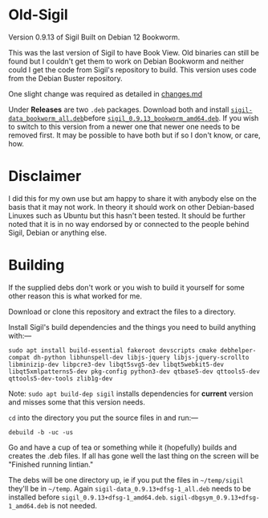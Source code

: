 # Old-Sigil
Version 0.9.13 of Sigil Built on Debian 12 Bookworm.

This was the last version of Sigil to have Book View.  Old binaries can still be found but I couldn't get them to work on Debian Bookworm and neither could I get the code from Sigil's repository to build.  This version uses code from the Debian Buster repository.

One slight change was required as detailed in [changes.md](https://github.com/ThePillenwerfer/Old-Sigil/blob/main/changes.md)

Under **Releases** are two `.deb` packages.  Download both and install [`sigil-data_bookworm_all.deb`](https://github.com/ThePillenwerfer/Old-Sigil/releases/download/0.9.13/sigil-data_0.9.13_bookworm_all.deb)before [`sigil_0.9.13_bookworm_amd64.deb`](https://github.com/ThePillenwerfer/Old-Sigil/releases/download/0.9.13/sigil_0.9.13_bookworm_amd64.deb).  If you wish to switch to this version from a newer one that newer one needs to be removed first.  It may be possible to have both but if so I don't know, or care, how.

# Disclaimer
I did this for my own use but am happy to share it with anybody else on the basis that it may not work.  In theory it should work on other Debian-based Linuxes such as Ubuntu but this hasn't been tested.  It should be further noted that it is in no way endorsed by or connected to the people behind Sigil, Debian or anything else.

# Building
If the supplied debs don't work or you wish to build it yourself for some other reason this is what worked for me.

Download or clone this repository and extract the files to a directory.

Install Sigil's build dependencies and the things you need to build anything with:—

`sudo apt install build-essential fakeroot devscripts cmake debhelper-compat dh-python libhunspell-dev libjs-jquery libjs-jquery-scrollto libminizip-dev libpcre3-dev libqt5svg5-dev libqt5webkit5-dev libqt5xmlpatterns5-dev pkg-config python3-dev qtbase5-dev qttools5-dev qttools5-dev-tools zlib1g-dev`

Note: `sudo apt build-dep sigil` installs dependencies for **current** version and misses some that this version needs.

`cd` into the directory you put the source files in and run:—

`debuild -b -uc -us`

Go and have a cup of tea or something while it (hopefully) builds and creates the .deb files. If all has gone well the last thing on the screen will be "Finished running lintian."

The debs will be one directory up, ie if you put the files in `~/temp/sigil` they'll be in `~/temp`. Again `sigil-data_0.9.13+dfsg-1_all.deb` needs to be installed before `sigil_0.9.13+dfsg-1_amd64.deb`. `sigil-dbgsym_0.9.13+dfsg-1_amd64.deb` is not needed.
